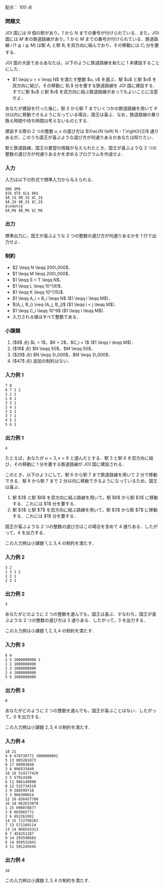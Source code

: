 配点： $100$ 点

### 問題文

JOI 国には $N$ 個の駅があり，$1$ から $N$ までの番号が付けられている．また，JOI 国には $M$ 本の鉄道路線があり，$1$ から $M$ までの番号が付けられている．鉄道路線 $i$ ($1 \leqq i \leqq M$) は駅 $A_i$ と駅 $B_i$ を双方向に結んでおり，その移動には $C_i$ 分を要する．

JOI 国の大臣であるあなたは，以下のように鉄道路線を新たに $1$ 本建設することにした．

<ul>
<li> $1 \leqq u < v \leqq N$ を満たす整数 $u, v$ を選ぶ．駅 $u$ と駅 $v$ を双方向に結び，その移動に $L$ 分を要する鉄道路線を JOI 国に建設する．すでに駅 $u$ と駅 $v$ を双方向に結ぶ鉄道路線があってもよいことに注意せよ．
</ul>

あなたが建設を行った後に，駅 $S$ から駅 $T$ までいくつかの鉄道路線を用いて $K$ 分以内に移動できるようになっている場合，国王は喜ぶ．なお，鉄道路線の乗り換え時間や待ち時間は考えないものとする．

建設する際の $2$ つの整数 $u, v$ の選び方は $\frac{N \left( N - 1 \right)}{2}$ 通りあるが，このうち国王が喜ぶような選び方が何通りあるかあなたは知りたい．

駅と鉄道路線，国王の要望の情報が与えられたとき，国王が喜ぶような $2$ つの整数の選び方が何通りあるかを求めるプログラムを作成せよ．

### 入力

入力は以下の形式で標準入力から与えられる．

~~~
$N$ $M$
$S$ $T$ $L$ $K$
$A_1$ $B_1$ $C_1$
$A_2$ $B_2$ $C_2$
$\vdots$
$A_M$ $B_M$ $C_M$
~~~

### 出力

標準出力に，国王が喜ぶような $2$ つの整数の選び方が何通りあるかを $1$ 行で出力せよ．

### 制約

<ul>
<li> $2 \leqq N \leqq 200\,000$．
<li> $1 \leqq M \leqq 200\,000$．
<li> $1 \leqq S < T \leqq N$．
<li> $1 \leqq L \leqq 10^{9}$．
<li> $1 \leqq K \leqq 10^{15}$．
<li> $1 \leqq A_i < B_i \leqq N$ ($1 \leqq i \leqq M$)．
<li> $(A_i, B_i) \neq (A_j, B_j)$ ($1 \leqq i < j \leqq M$)．
<li> $1 \leqq C_i \leqq 10^9$ ($1 \leqq i \leqq M$)．
<li> 入力される値はすべて整数である．
</ul>

### 小課題

<ol>

<li> ($8$ 点) $L = 1$，$K = 2$，$C_i = 1$ ($1 \leqq i \leqq M$)．
<li> ($16$ 点) $N \leqq 50$，$M \leqq 50$．
<li> ($29$ 点) $N \leqq 3\,000$，$M \leqq 3\,000$．
<li> ($47$ 点) 追加の制約はない．
</ol>

### 入力例 1

~~~
7 8
6 7 1 2
1 2 1
1 6 1
2 3 1
2 4 1
3 5 1
3 7 1
4 5 1
5 6 1
~~~

### 出力例 1

~~~
4
~~~

たとえば，あなたが $u = 3, v = 6$ と選んだとする．駅 $3$ と駅 $6$ を双方向に結び，その移動に $1$ 分を要する鉄道路線が JOI 国に建設される．

このとき，以下のようにして，駅 $6$ から駅 $7$ まで鉄道路線を用いて $2$ 分で移動できる．駅 $6$ から駅 $7$ まで $2$ 分以内に移動できるようになっているため，国王は喜ぶ．

<ol>
<li> 駅 $3$ と駅 $6$ を双方向に結ぶ路線を用いて，駅 $6$ から駅 $3$ に移動する．これには $1$ 分を要する．
<li> 駅 $3$ と駅 $7$ を双方向に結ぶ路線を用いて，駅 $3$ から駅 $7$ に移動する．これには $1$ 分を要する．
</ol>

国王が喜ぶような $2$ つの整数の選び方はこの場合を含めて $4$ 通りある．したがって，$4$ を出力する．

この入力例は小課題 $1,2,3,4$ の制約を満たす．

### 入力例 2

~~~
3 2
1 3 1 2
1 2 1
2 3 1		
~~~

### 出力例 2

~~~
3
~~~

あなたがどのように $2$ つの整数を選んでも，国王は喜ぶ．すなわち，国王が喜ぶような $2$ つの整数の選び方は $3$ 通りある．したがって，$3$ を出力する．

この入力例は小課題 $1,2,3,4$ の制約を満たす．

### 入力例 3

~~~
6 4
2 5 1000000000 1
1 2 1000000000
2 3 1000000000
2 4 1000000000
5 6 1000000000
~~~

### 出力例 3

~~~
0
~~~

あなたがどのように $2$ つの整数を選んでも，国王が喜ぶことはない．したがって，$0$ を出力する．

この入力例は小課題 $2,3,4$ の制約を満たす．

### 入力例 4

~~~
18 21
4 8 678730772 3000000062
5 13 805281073
8 17 80983648
3 8 996533440
10 16 514277428
2 5 57914340
6 11 966149890
8 12 532734310
2 9 188599710
2 3 966306014
12 16 656457780
16 18 662633078
1 15 698078877
2 8 665665772
2 6 652261981
14 15 712798281
7 13 571169114
13 14 860543313
6 7 454251187
9 14 293590683
6 14 959532841
3 11 591245645	
~~~

### 出力例 4

~~~
16
~~~

この入力例は小課題 $2,3,4$ の制約を満たす．


